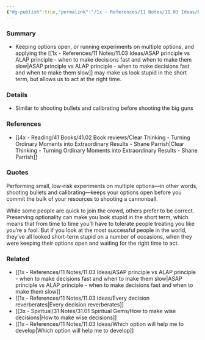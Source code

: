 ```yaml
---
{"dg-publish":true,"permalink":"/1x - References/11 Notes/11.03 Ideas/Preserve optionality even if it makes you look stupid in the short term/","title":"Preserve optionality even if it makes you look stupid in the short term","noteIcon":"","created":"2023-12-23T22:46:21.000+03:00","updated":"2024-02-14T20:18:25.316+03:00"}
---
```



### Summary
- Keeping options open, or running experiments on multiple options, and applying the [[1x - References/11 Notes/11.03 Ideas/ASAP principle vs ALAP principle - when to make decisions fast and when to make them slow\|ASAP principle vs ALAP principle - when to make decisions fast and when to make them slow]] may make us look stupid in the short term, but allows us to act at the right time.

### Details
- Similar to shooting bullets and calibrating before shooting the big guns

### References
- [[4x - Reading/41 Books/41.02 Book reviews/Clear Thinking - Turning Ordinary Moments into Extraordinary Results - Shane  Parrish\|Clear Thinking - Turning Ordinary Moments into Extraordinary Results - Shane  Parrish]]

### Quotes
Performing small, low-risk experiments on multiple options—in other words, shooting bullets and calibrating—keeps your options open before you commit the bulk of your resources to shooting a cannonball.

While some people are quick to join the crowd, others prefer to be
correct. Preserving optionality can make you look stupid in the short term, which means that from time to time you’ll have to tolerate people treating you like you’re a fool. But if you look at the most successful people in the world, they’ve all looked short-term stupid on a number of occasions, when they were keeping their options open and waiting for the right time to act.

### Related
- [[1x - References/11 Notes/11.03 Ideas/ASAP principle vs ALAP principle - when to make decisions fast and when to make them slow\|ASAP principle vs ALAP principle - when to make decisions fast and when to make them slow]]
- [[1x - References/11 Notes/11.03 Ideas/Every decision reverberates\|Every decision reverberates]]
- [[3x - Spiritual/31 Notes/31.01 Spiritual Gems/How to make wise decisions\|How to make wise decisions]]
- [[1x - References/11 Notes/11.03 Ideas/Which option will help me to develop\|Which option will help me to develop]]